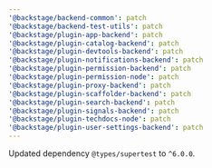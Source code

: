 ```yaml
---
'@backstage/backend-common': patch
'@backstage/backend-test-utils': patch
'@backstage/plugin-app-backend': patch
'@backstage/plugin-catalog-backend': patch
'@backstage/plugin-devtools-backend': patch
'@backstage/plugin-notifications-backend': patch
'@backstage/plugin-permission-backend': patch
'@backstage/plugin-permission-node': patch
'@backstage/plugin-proxy-backend': patch
'@backstage/plugin-scaffolder-backend': patch
'@backstage/plugin-search-backend': patch
'@backstage/plugin-signals-backend': patch
'@backstage/plugin-techdocs-node': patch
'@backstage/plugin-user-settings-backend': patch
---
```


Updated dependency `@types/supertest` to `^6.0.0`.
